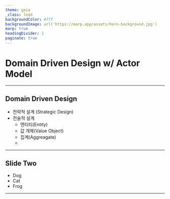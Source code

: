 ```yaml
---
theme: gaia
_class: lead
backgroundColor: #fff
backgroundImage: url('https://marp.app/assets/hero-background.jpg')
marp: true
headingDivider: 1
paginate: true
---
```


**Domain Driven Design**
w/ Actor Model
=====

---

## **Domain Driven Design**
<!-- _footer: "" -->


* 전략적 설계 (Strategic Design)
* 전술적 설계 
   * 엔티티(Entity)
   * 값 개체(Value Object)
   * 집계(Aggreagate)
   * 
---

## Slide Two

- Dog
- Cat
- Frog
---